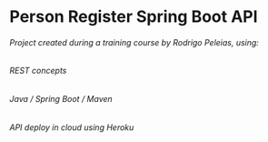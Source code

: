 

<h1>Person Register Spring Boot API</h1>


<h6> Project created during a training course by Rodrigo Peleias, using:</h6>

<h6>REST concepts</h6>

<h6>Java / Spring Boot / Maven</h6>

<h6>API deploy in cloud using Heroku</h6>

